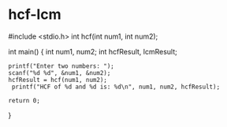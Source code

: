 # hcf-lcm
#include <stdio.h>
int hcf(int num1, int num2);

int main() {
    int num1, num2;
    int hcfResult, lcmResult;

    printf("Enter two numbers: ");
    scanf("%d %d", &num1, &num2);
    hcfResult = hcf(num1, num2);
     printf("HCF of %d and %d is: %d\n", num1, num2, hcfResult);

    return 0;
}


